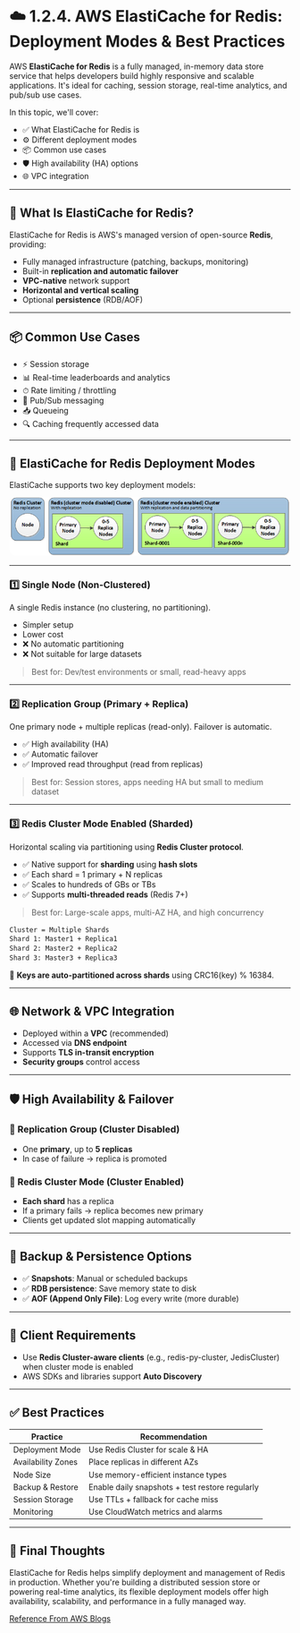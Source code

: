 # ☁️ 1.2.4. AWS ElastiCache for Redis: Deployment Modes & Best Practices

AWS **ElastiCache for Redis** is a fully managed, in-memory data store service that helps developers build highly responsive and scalable applications. It's ideal for caching, session storage, real-time analytics, and pub/sub use cases.

In this topic, we'll cover:

- ✅ What ElastiCache for Redis is
- ⚙️ Different deployment modes
- 📦 Common use cases
- 🛡️ High availability (HA) options
- 🌐 VPC integration

---

## 🧠 What Is ElastiCache for Redis?

ElastiCache for Redis is AWS's managed version of open-source **Redis**, providing:

- Fully managed infrastructure (patching, backups, monitoring)
- Built-in **replication and automatic failover**
- **VPC-native** network support
- **Horizontal and vertical scaling**
- Optional **persistence** (RDB/AOF)

---

## 📦 Common Use Cases

- ⚡ Session storage
- 📊 Real-time leaderboards and analytics
- ⏱ Rate limiting / throttling
- 🔁 Pub/Sub messaging
- 📥 Queueing
- 🔍 Caching frequently accessed data

---

## 🧭 ElastiCache for Redis Deployment Modes

ElastiCache supports two key deployment models:

<div style="text-align: center;">
    <img src="images/aws-redis-deployment-modes.png" style="border-radius: 10px;" alt="AWS ElastiCache for Redis deployment modes: Single Node (Non-Clustered) and Redis Cluster Mode (Cluster Enabled)">
</div>

---

### 1️⃣ **Single Node (Non-Clustered)**

A single Redis instance (no clustering, no partitioning).

- Simpler setup
- Lower cost
- ❌ No automatic partitioning
- ❌ Not suitable for large datasets

> Best for: Dev/test environments or small, read-heavy apps

---

### 2️⃣ **Replication Group (Primary + Replica)**

One primary node + multiple replicas (read-only). Failover is automatic.

- ✅ High availability (HA)
- ✅ Automatic failover
- ✅ Improved read throughput (read from replicas)

> Best for: Session stores, apps needing HA but small to medium dataset

---

### 3️⃣ **Redis Cluster Mode Enabled (Sharded)**

Horizontal scaling via partitioning using **Redis Cluster protocol**.

- ✅ Native support for **sharding** using **hash slots**
- ✅ Each shard = 1 primary + N replicas
- ✅ Scales to hundreds of GBs or TBs
- ✅ Supports **multi-threaded reads** (Redis 7+)

> Best for: Large-scale apps, multi-AZ HA, and high concurrency

```txt
Cluster = Multiple Shards
Shard 1: Master1 + Replica1
Shard 2: Master2 + Replica2
Shard 3: Master3 + Replica3
```

📌 **Keys are auto-partitioned across shards** using CRC16(key) % 16384.

---

## 🌐 Network & VPC Integration

- Deployed within a **VPC** (recommended)
- Accessed via **DNS endpoint**
- Supports **TLS in-transit encryption**
- **Security groups** control access

---

## 🛡️ High Availability & Failover

### 🔁 Replication Group (Cluster Disabled)

- One **primary**, up to **5 replicas**
- In case of failure → replica is promoted

### 🧩 Redis Cluster Mode (Cluster Enabled)

- **Each shard** has a replica
- If a primary fails → replica becomes new primary
- Clients get updated slot mapping automatically

---

## 🔄 Backup & Persistence Options

- ✅ **Snapshots**: Manual or scheduled backups
- ✅ **RDB persistence**: Save memory state to disk
- ✅ **AOF (Append Only File)**: Log every write (more durable)

---

## 🧰 Client Requirements

- Use **Redis Cluster-aware clients** (e.g., redis-py-cluster, JedisCluster) when cluster mode is enabled
- AWS SDKs and libraries support **Auto Discovery**

---

## ✅ Best Practices

| Practice           | Recommendation                                  |
| ------------------ | ----------------------------------------------- |
| Deployment Mode    | Use Redis Cluster for scale & HA                |
| Availability Zones | Place replicas in different AZs                 |
| Node Size          | Use memory-efficient instance types             |
| Backup & Restore   | Enable daily snapshots + test restore regularly |
| Session Storage    | Use TTLs + fallback for cache miss              |
| Monitoring         | Use CloudWatch metrics and alarms               |

---

## 🧠 Final Thoughts

ElastiCache for Redis helps simplify deployment and management of Redis in production. Whether you're building a distributed session store or powering real-time analytics, its flexible deployment models offer high availability, scalability, and performance in a fully managed way.

[Reference From AWS Blogs](https://aws.amazon.com/blogs/database/work-with-cluster-mode-on-amazon-elasticache-for-redis/)
